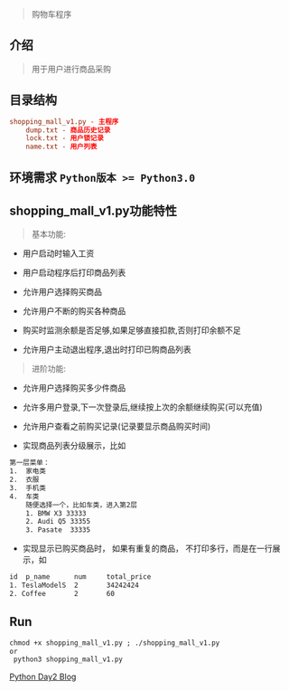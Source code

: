 > 购物车程序

## 介绍

> 用于用户进行商品采购

## 目录结构


```conf
shopping_mall_v1.py - 主程序    
    dump.txt - 商品历史记录    
    lock.txt - 用户锁记录    
    name.txt - 用户列表
```

## 环境需求 `Python版本 >= Python3.0`

## shopping_mall_v1.py功能特性

> 基本功能:    

* 用户启动时输入工资    

* 用户启动程序后打印商品列表    

* 允许用户选择购买商品    

* 允许用户不断的购买各种商品    

* 购买时监测余额是否足够,如果足够直接扣款,否则打印余额不足    

* 允许用户主动退出程序,退出时打印已购商品列表    

> 进阶功能:    

* 允许用户选择购买多少件商品    

* 允许多用户登录,下一次登录后,继续按上次的余额继续购买(可以充值)    

* 允许用户查看之前购买记录(记录要显示商品购买时间)    

* 实现商品列表分级展示，比如    

```txt
第一层菜单： 	
1.	家电类 	
2.	衣服 	
3.	手机类 	
4.	车类 	
    随便选择一个，比如车类，进入第2层 		
    1. BMW X3 33333 		
    2. Audi Q5 33355 		
    3. Pasate  33335
```

* 实现显示已购买商品时， 如果有重复的商品， 不打印多行，而是在一行展示，如

```txt
id	p_name		num		total_price 		
1. TeslaModelS  2 		34242424 		
2. Coffee		2 		60 
```

## Run


```txt
chmod +x shopping_mall_v1.py ; ./shopping_mall_v1.py     
or    
 python3 shopping_mall_v1.py
```

[Python Day2 Blog](<http://www.smartczm.com/python_day2.html>)
